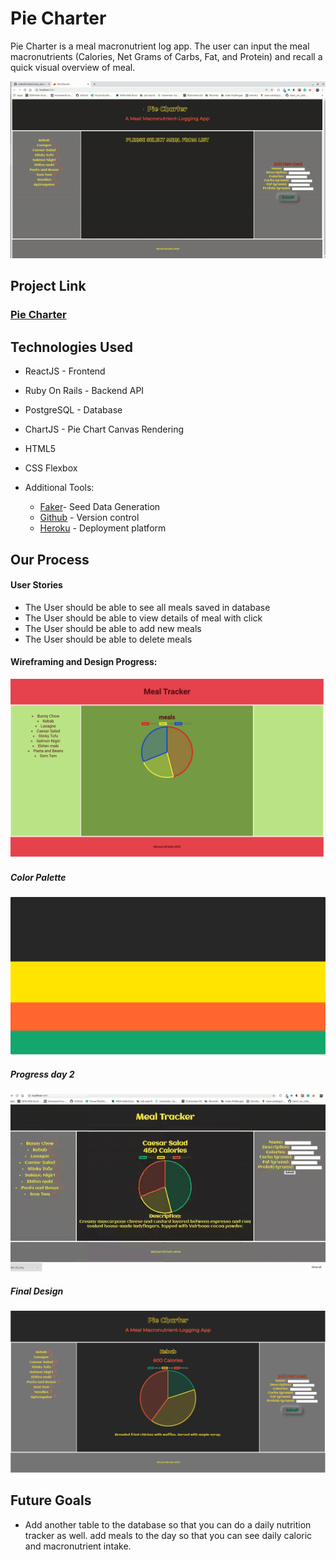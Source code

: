 # Pie Charter
Pie Charter is a meal macronutrient log app. The user can input the meal macronutrients (Calories, Net Grams of Carbs, Fat, and Protein) and recall a quick visual overview of meal.

![Final Gif](https://github.com/mikedichello/meal_planner/blob/master/screenshots/Final.gif)


## Project Link
### [Pie Charter](#)

## Technologies Used
* ReactJS - Frontend
* Ruby On Rails - Backend API
* PostgreSQL - Database
* ChartJS - Pie Chart Canvas Rendering
* HTML5
* CSS Flexbox

* Additional Tools: 
    * [Faker](https://github.com/faker-ruby/faker)- Seed Data Generation
    * [Github](https://github.com/) - Version control
    * [Heroku](https://www.heroku.com/) - Deployment platform
    
   
## Our Process

#### User Stories
* The User should be able to see all meals saved in database
* The User should be able to view details of meal with click
* The User should be able to add new meals
* The User should be able to delete meals

#### Wireframing and Design Progress:

<img src="https://github.com/mikedichello/meal_planner/blob/master/screenshots/mealTrackerday1.png"/>

##### Color Palette
<img src="https://github.com/mikedichello/meal_planner/blob/master/screenshots/ColorPalette.png"/>

##### Progress day 2
![mealTrackerDay14](https://github.com/mikedichello/meal_planner/blob/master/screenshots/mealTrackerDay2.gif)

##### Final Design
<img src="https://github.com/mikedichello/meal_planner/blob/master/screenshots/finaldesign.png"/>


## Future Goals
* Add another table to the database so that you can do a daily nutrition tracker as well. add meals to the day so that you can see daily caloric and macronutrient intake.

